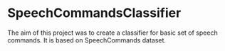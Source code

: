 # SpeechCommandsClassifier

The aim of this project was to create a classifier for basic set of speech commands. It is based on SpeechCommands dataset.
